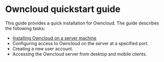 # Owncloud quickstart guide

This guide provides a quick installation for Owncloud.  The guide describes the following tasks:

* [Installing Owncloud on a server machine](rh_oc_installation.html)
* Configuring access to Owncloud on the server at a specified port.
* Creating a new user account.
* Accessing the Owncloud server from desktop and mobile clients.  
